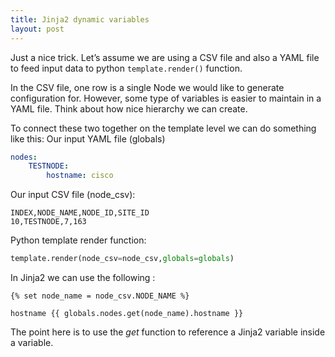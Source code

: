 ```yaml
---
title: Jinja2 dynamic variables
layout: post
---
```

Just a nice trick. Let’s assume we are using a CSV file and also a YAML file to feed input data to python `template.render()` function. 

In the CSV file, one row is a single Node we would like to generate configuration for. However, some type of variables is easier to maintain in a YAML file. Think about how nice hierarchy we can create. 

To connect these two together on the template level we can do something like this:
Our input YAML file (globals)
```yaml
nodes:
	TESTNODE:
		hostname: cisco
```
Our input CSV file (node\_csv):
```csv
INDEX,NODE_NAME,NODE_ID,SITE_ID
10,TESTNODE,7,163
```
Python template render function: 
```python
template.render(node_csv=node_csv,globals=globals)
```

In Jinja2 we can use the following :

```jinja2
{% set node_name = node_csv.NODE_NAME %}

hostname {{ globals.nodes.get(node_name).hostname }}
```

The point here is to use the _get_ function to reference a Jinja2 variable inside a variable. 
